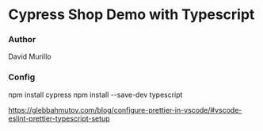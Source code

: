 # Cypress Shop Demo with Typescript

### Author
David Murillo

### Config

npm install cypress
npm install --save-dev typescript

https://glebbahmutov.com/blog/configure-prettier-in-vscode/#vscode-eslint-prettier-typescript-setup